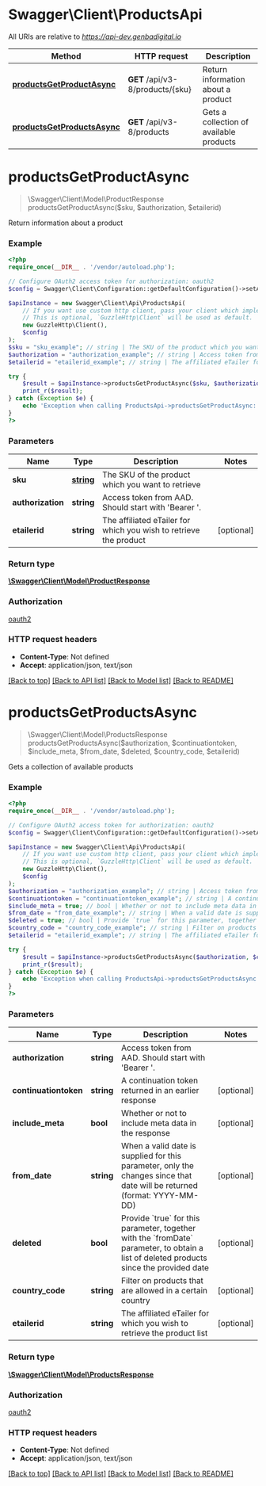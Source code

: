 # Swagger\Client\ProductsApi

All URIs are relative to *https://api-dev.genbadigital.io*

Method | HTTP request | Description
------------- | ------------- | -------------
[**productsGetProductAsync**](ProductsApi.md#productsGetProductAsync) | **GET** /api/v3-8/products/{sku} | Return information about a product
[**productsGetProductsAsync**](ProductsApi.md#productsGetProductsAsync) | **GET** /api/v3-8/products | Gets a collection of available products


# **productsGetProductAsync**
> \Swagger\Client\Model\ProductResponse productsGetProductAsync($sku, $authorization, $etailerid)

Return information about a product

### Example
```php
<?php
require_once(__DIR__ . '/vendor/autoload.php');

// Configure OAuth2 access token for authorization: oauth2
$config = Swagger\Client\Configuration::getDefaultConfiguration()->setAccessToken('YOUR_ACCESS_TOKEN');

$apiInstance = new Swagger\Client\Api\ProductsApi(
    // If you want use custom http client, pass your client which implements `GuzzleHttp\ClientInterface`.
    // This is optional, `GuzzleHttp\Client` will be used as default.
    new GuzzleHttp\Client(),
    $config
);
$sku = "sku_example"; // string | The SKU of the product which you want to retrieve
$authorization = "authorization_example"; // string | Access token from AAD. Should start with 'Bearer '.
$etailerid = "etailerid_example"; // string | The affiliated eTailer for which you wish to retrieve the product

try {
    $result = $apiInstance->productsGetProductAsync($sku, $authorization, $etailerid);
    print_r($result);
} catch (Exception $e) {
    echo 'Exception when calling ProductsApi->productsGetProductAsync: ', $e->getMessage(), PHP_EOL;
}
?>
```

### Parameters

Name | Type | Description  | Notes
------------- | ------------- | ------------- | -------------
 **sku** | [**string**](../Model/.md)| The SKU of the product which you want to retrieve |
 **authorization** | **string**| Access token from AAD. Should start with &#39;Bearer &#39;. |
 **etailerid** | **string**| The affiliated eTailer for which you wish to retrieve the product | [optional]

### Return type

[**\Swagger\Client\Model\ProductResponse**](../Model/ProductResponse.md)

### Authorization

[oauth2](../../README.md#oauth2)

### HTTP request headers

 - **Content-Type**: Not defined
 - **Accept**: application/json, text/json

[[Back to top]](#) [[Back to API list]](../../README.md#documentation-for-api-endpoints) [[Back to Model list]](../../README.md#documentation-for-models) [[Back to README]](../../README.md)

# **productsGetProductsAsync**
> \Swagger\Client\Model\ProductsResponse productsGetProductsAsync($authorization, $continuationtoken, $include_meta, $from_date, $deleted, $country_code, $etailerid)

Gets a collection of available products

### Example
```php
<?php
require_once(__DIR__ . '/vendor/autoload.php');

// Configure OAuth2 access token for authorization: oauth2
$config = Swagger\Client\Configuration::getDefaultConfiguration()->setAccessToken('YOUR_ACCESS_TOKEN');

$apiInstance = new Swagger\Client\Api\ProductsApi(
    // If you want use custom http client, pass your client which implements `GuzzleHttp\ClientInterface`.
    // This is optional, `GuzzleHttp\Client` will be used as default.
    new GuzzleHttp\Client(),
    $config
);
$authorization = "authorization_example"; // string | Access token from AAD. Should start with 'Bearer '.
$continuationtoken = "continuationtoken_example"; // string | A continuation token returned in an earlier response
$include_meta = true; // bool | Whether or not to include meta data in the response
$from_date = "from_date_example"; // string | When a valid date is supplied for this parameter, only the changes since that date will be returned (format: YYYY-MM-DD)
$deleted = true; // bool | Provide `true` for this parameter, together with the `fromDate` parameter, to obtain a list of deleted products since the provided date
$country_code = "country_code_example"; // string | Filter on products that are allowed in a certain country
$etailerid = "etailerid_example"; // string | The affiliated eTailer for which you wish to retrieve the product list

try {
    $result = $apiInstance->productsGetProductsAsync($authorization, $continuationtoken, $include_meta, $from_date, $deleted, $country_code, $etailerid);
    print_r($result);
} catch (Exception $e) {
    echo 'Exception when calling ProductsApi->productsGetProductsAsync: ', $e->getMessage(), PHP_EOL;
}
?>
```

### Parameters

Name | Type | Description  | Notes
------------- | ------------- | ------------- | -------------
 **authorization** | **string**| Access token from AAD. Should start with &#39;Bearer &#39;. |
 **continuationtoken** | **string**| A continuation token returned in an earlier response | [optional]
 **include_meta** | **bool**| Whether or not to include meta data in the response | [optional]
 **from_date** | **string**| When a valid date is supplied for this parameter, only the changes since that date will be returned (format: YYYY-MM-DD) | [optional]
 **deleted** | **bool**| Provide &#x60;true&#x60; for this parameter, together with the &#x60;fromDate&#x60; parameter, to obtain a list of deleted products since the provided date | [optional]
 **country_code** | **string**| Filter on products that are allowed in a certain country | [optional]
 **etailerid** | **string**| The affiliated eTailer for which you wish to retrieve the product list | [optional]

### Return type

[**\Swagger\Client\Model\ProductsResponse**](../Model/ProductsResponse.md)

### Authorization

[oauth2](../../README.md#oauth2)

### HTTP request headers

 - **Content-Type**: Not defined
 - **Accept**: application/json, text/json

[[Back to top]](#) [[Back to API list]](../../README.md#documentation-for-api-endpoints) [[Back to Model list]](../../README.md#documentation-for-models) [[Back to README]](../../README.md)

